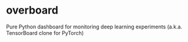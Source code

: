 # overboard
Pure Python dashboard for monitoring deep learning experiments (a.k.a. TensorBoard clone for PyTorch)
